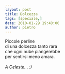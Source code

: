 ```yaml
---
layout: post
title: Dolcezza
tags: [speciale,]
date: 2010-01-29 19:40:00
author: pietro
---
```

Piccole perline<br/>di una dolcezza tanto rara<br/>che ogni nube piangerebbe<br/>per sentirsi meno amara.<br/><br/><span style="font-style: italic">A Celeste... :)</span>
